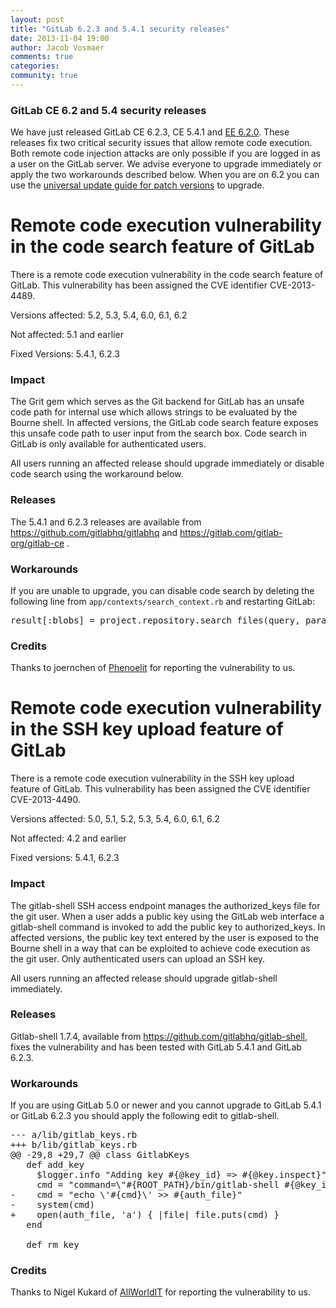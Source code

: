 ```yaml
---
layout: post
title: "GitLab 6.2.3 and 5.4.1 security releases"
date: 2013-11-04 19:00
author: Jacob Vosmaer
comments: true
categories:
community: true
---
```

### GitLab CE 6.2 and 5.4 security releases

We have just released GitLab CE 6.2.3, CE 5.4.1 and [EE 6.2.0](http://www.gitlab.com/2013/11/04/gitlab-ee-6-2-security-release/). 
These releases fix two critical security issues that allow remote code execution. 
Both remote code injection attacks are only possible if you are logged in as a user on the GitLab server.
We advise everyone to upgrade immediately or apply the two workarounds described below.
When you are on 6.2 you can use the [universal update guide for patch versions](https://github.com/gitlabhq/gitlabhq/blob/master/doc/update/patch_versions.md) to upgrade.

<!--more-->

# Remote code execution vulnerability in the code search feature of GitLab

There is a remote code execution vulnerability in the code search feature of GitLab. This vulnerability has been assigned the CVE identifier CVE-2013-4489.

Versions affected: 5.2, 5.3, 5.4, 6.0, 6.1, 6.2

Not affected: 5.1 and earlier

Fixed Versions: 5.4.1, 6.2.3

### Impact
The Grit gem which serves as the Git backend for GitLab has an unsafe code path for internal use which allows strings to be evaluated by the Bourne shell. In affected versions, the GitLab code search feature exposes this unsafe code path to user input from the search box. Code search in GitLab is only available for authenticated users.

All users running an affected release should upgrade immediately or disable code search using the workaround below.

### Releases
The 5.4.1 and 6.2.3 releases are available from https://github.com/gitlabhq/gitlabhq and https://gitlab.com/gitlab-org/gitlab-ce .

### Workarounds
If you are unable to upgrade, you can disable code search by deleting the following line from `app/contexts/search_context.rb` and restarting GitLab:

<pre>
result[:blobs] = project.repository.search_files(query, params[:repository_ref]) unless project.empty_repo?
</pre>

### Credits
Thanks to joernchen of [Phenoelit](http://www.phenoelit.org/) for reporting the vulnerability to us.

# Remote code execution vulnerability in the SSH key upload feature of GitLab

There is a remote code execution vulnerability in the SSH key upload feature of GitLab. This vulnerability has been assigned the CVE identifier CVE-2013-4490.

Versions affected: 5.0, 5.1, 5.2, 5.3, 5.4, 6.0, 6.1, 6.2

Not affected: 4.2 and earlier

Fixed versions: 5.4.1, 6.2.3

### Impact
The gitlab-shell SSH access endpoint manages the authorized_keys file for the git user. When a user adds a public key using the GitLab web interface a gitlab-shell command is invoked to add the public key to authorized_keys. In affected versions, the public key text entered by the user is exposed to the Bourne shell in a way that can be exploited to achieve code execution as the git user. Only authenticated users can upload an SSH key.

All users running an affected release should upgrade gitlab-shell immediately.

### Releases
Gitlab-shell 1.7.4, available from https://github.com/gitlabhq/gitlab-shell, fixes the vulnerability and has been tested with GitLab 5.4.1 and GitLab 6.2.3.

### Workarounds
If you are using GitLab 5.0 or newer and you cannot upgrade to GitLab 5.4.1 or GitLab 6.2.3 you should apply the following edit to gitlab-shell.

<pre>
--- a/lib/gitlab_keys.rb
+++ b/lib/gitlab_keys.rb
@@ -29,8 +29,7 @@ class GitlabKeys
   def add_key
     $logger.info "Adding key #{@key_id} => #{@key.inspect}"
     cmd = "command=\"#{ROOT_PATH}/bin/gitlab-shell #{@key_id}\",no-port-forwarding,no-X11-forwarding,no-agent-forwarding,no-pty #{@key}"
-    cmd = "echo \'#{cmd}\' >> #{auth_file}"
-    system(cmd)
+    open(auth_file, 'a') { |file| file.puts(cmd) }
   end
 
   def rm_key
</pre>

### Credits
Thanks to Nigel Kukard of [AllWorldIT](http://www.allworldit.com/) for reporting the vulnerability to us.
